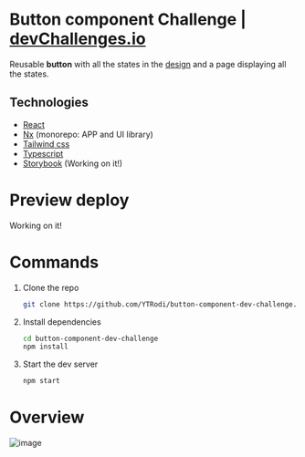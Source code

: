 # Button component Challenge | [devChallenges.io](https://devchallenges.io/)

Reusable **button** with all the states in the [design](https://www.figma.com/file/vfMDJhGGnqfaskO2aud06o/button-component?node-id=0:1) and a page displaying all the states.

## Technologies
 - [React](https://reactjs.org/)
 - [Nx](https://nx.dev/) (monorepo: APP and UI library)
 - [Tailwind css](https://tailwindcss.com/)
 - [Typescript](https://www.typescriptlang.org/)
 - [Storybook](https://storybook.js.org/) (Working on it!)
 
# Preview deploy
Working on it!

# Commands

1. Clone the repo

    ```sh
    git clone https://github.com/YTRodi/button-component-dev-challenge.git
    ```
    
2. Install dependencies

    ```sh
    cd button-component-dev-challenge
    npm install
    ```
    
3. Start the dev server

    ```sh
    npm start
    ```

# Overview
![image](https://user-images.githubusercontent.com/52511564/199109174-164bb0b6-bce9-48e5-bee4-82a679228b1a.png)

